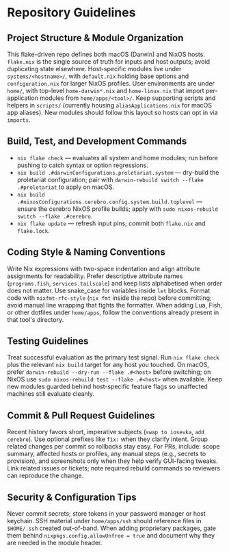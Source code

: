 # Repository Guidelines

## Project Structure & Module Organization
This flake-driven repo defines both macOS (Darwin) and NixOS hosts. `flake.nix` is the single source of truth for inputs and host outputs; avoid duplicating state elsewhere. Host-specific modules live under `systems/<hostname>/`, with `default.nix` holding base options and `configuration.nix` for larger NixOS profiles. User environments are under `home/`, with top-level `home-darwin*.nix` and `home-linux.nix` that import per-application modules from `home/apps/<tool>/`. Keep supporting scripts and helpers in `scripts/` (currently housing `aliasApplications.nix` for macOS app aliases). New modules should follow this layout so hosts can opt in via `imports`.

## Build, Test, and Development Commands
- `nix flake check` — evaluates all system and home modules; run before pushing to catch syntax or option regressions.
- `nix build .#darwinConfigurations.proletariat.system` — dry-build the proletariat configuration; pair with `darwin-rebuild switch --flake .#proletariat` to apply on macOS.
- `nix build .#nixosConfigurations.cerebro.config.system.build.toplevel` — ensure the cerebro NixOS profile builds; apply with `sudo nixos-rebuild switch --flake .#cerebro`.
- `nix flake update` — refresh input pins; commit both `flake.nix` and `flake.lock`.

## Coding Style & Naming Conventions
Write Nix expressions with two-space indentation and align attribute assignments for readability. Prefer descriptive attribute names (`programs.fish`, `services.tailscale`) and keep lists alphabetised when order does not matter. Use snake_case for variables inside `let` blocks. Format code with `nixfmt-rfc-style` (`nix fmt` inside the repo) before committing; avoid manual line wrapping that fights the formatter. When adding Lua, Fish, or other dotfiles under `home/apps`, follow the conventions already present in that tool's directory.

## Testing Guidelines
Treat successful evaluation as the primary test signal. Run `nix flake check` plus the relevant `nix build` target for any host you touched. On macOS, prefer `darwin-rebuild --dry-run --flake .#<host>` before switching; on NixOS use `sudo nixos-rebuild test --flake .#<host>` when available. Keep new modules guarded behind host-specific feature flags so unaffected machines still evaluate cleanly.

## Commit & Pull Request Guidelines
Recent history favors short, imperative subjects (`swap to iosevka`, `add cerebro`). Use optional prefixes like `fix:` when they clarify intent. Group related changes per commit so rollbacks stay easy. For PRs, include: scope summary, affected hosts or profiles, any manual steps (e.g., secrets to provision), and screenshots only when they help verify GUI-facing tweaks. Link related issues or tickets; note required rebuild commands so reviewers can reproduce the change.

## Security & Configuration Tips
Never commit secrets; store tokens in your password manager or host keychain. SSH material under `home/apps/ssh` should reference files in `$HOME/.ssh` created out-of-band. When adding proprietary packages, gate them behind `nixpkgs.config.allowUnfree = true` and document why they are needed in the module header.
